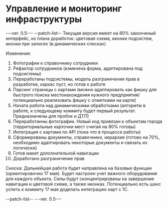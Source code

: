 # Управление и мониторинг инфраструктуры

---ver. 0.5---
--patch-list--
Текущая версия имеет на 80% законченый интерфейс, из плана доработок: цветовая схема, иконки подсистем, иконки при записях (в динамических списках)

  Изменения:
  1. Фотографии к справочнику сотрудники
  2. Рефактор сотрудников (изменена форма, адаптирована под подсистемы)
  3. Переработаны подсистемы, модель разграничения прав в разработке, каркас пуст, но готов к работе
  4. Парсинг страницы с картами (можно адаптировать как фишку для быстрого поиска местонахождения нужного предприятия/потенциально реализовать фишку с отметками на карте)
  5. Начата работа над динамическими обработками (алгоритм в работе, к следующему коммиту будет первый результат. Предназначены для пробок и ДТП)
  6. Переработанны фотографии. Новый код привязан к объектам города (территориальные карточки мест считай на 80% готовы)
  7. Интеграция с картами по API (пока что в процессе работы)
  8. Сформированы документы, справочники, иерархия (готово на 70%, необходимо адаптировать некоторые документы и связать их логически)
  9. Готов макет дополнительной навигации
  10. Доработано разграничение прав

      
Сноска:
Дальнейшая работа будет направлена на базовые функции (ориентировочно 17 мая). Будет настроен учет важного оборудования для каждого объекта. Силы будут сконцентрированы на завершение навигации и цветовой схеме, а также иконках. Потенциально есть шанс успеть к коммиту 17 мая доделать интеграцию карт с 1С.

--patch-list--
---ver. 0.5---
